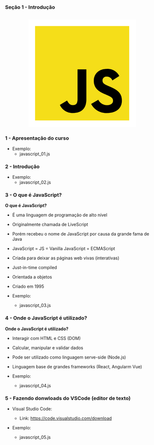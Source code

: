 ##
### Seção 1 - Introdução
##

<p align="center">
  <img alt="...." src="./src/js.png" width="70%">
</p>



### 1 - Apresentação do curso

- Exemplo:
    - javascript_01.js

### 2 - Introdução

- Exemplo:
    - javascript_02.js


### 3 - O que é JavaScript?

**O que é JavaScript?**

- É uma linguagem de programação de alto nível
- Originalmente chamada de LiveScript
- Porém recebeu o nome de JavaScript por causa da grande fama de Java
- JavaScript = JS = Vanilla JavaScript = ECMAScript
- Criada para deixar as páginas web vivas (interativas)
- Just-in-time compiled
- Orientada a objetos
- Criado em 1995

- Exemplo:
    - javascript_03.js



### 4 - Onde o JavaScript é utilizado?

**Onde o JavaScript é utilizado?**

- Interagir com HTML e CSS (DOM)
- Calcular, manipular e validar dados
- Pode ser utilizado como linguagem serve-side (Node.js)
- Linguagem base de grandes frameworks (React, Angularm Vue)

- Exemplo:
    - javascript_04.js


### 5 - Fazendo donwloads do VSCode (editor de texto)

- Visual Studio Code:
    - Link: https://code.visualstudio.com/download

- Exemplo:
    - javascript_05.js










